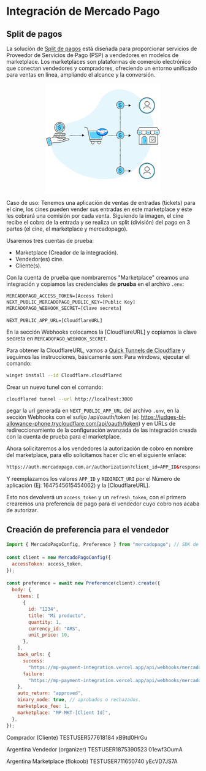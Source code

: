 # Integración de Mercado Pago

## Split de pagos

La solución de [Split de pagos](https://www.mercadopago.com.ar/developers/es/docs/split-payments/landing) está diseñada para proporcionar servicios de Proveedor de Servicios de Pago (PSP) a vendedores en modelos de marketplace. Los marketplaces son plataformas de comercio electrónico que conectan vendedores y compradores, ofreciendo un entorno unificado para ventas en línea, ampliando el alcance y la conversión.

<p align="center" width="100%">
    <img src="./public/split-de-pago-01.png" width="300" alt="Split de pagos - Mercado Pago" />
</p>

Caso de uso: Tenemos una aplicación de ventas de entradas (tickets) para el cine, los cines pueden vender sus entradas en este marketplace y éste les cobrará una comisión por cada venta. Siguiendo la imagen, el cine recibe el cobro de la entrada y se realiza un split (división) del pago en 3 partes (el cine, el marketplace y mercadopago).

Usaremos tres cuentas de prueba:

- Marketplace (Creador de la integración).
- Vendedor(es) cine.
- Cliente(s).

Con la cuenta de prueba que nombraremos "Marketplace" creamos una integración y copiamos las credenciales de <b>prueba</b> en el archivo `.env`:

```env
MERCADOPAGO_ACCESS_TOKEN=[Access Token]
NEXT_PUBLIC_MERCADOPAGO_PUBLIC_KEY=[Public Key]
MERCADOPAGO_WEBHOOK_SECRET=[Clave secreta]

NEXT_PUBLIC_APP_URL=[CloudflareURL]
```

En la sección Webhooks colocamos la [CloudflareURL] y copiamos la clave secreta en `MERCADOPAGO_WEBHOOK_SECRET`.

Para obtener la CloudflareURL, vamos a [Quick Tunnels de Cloudflare](https://developers.cloudflare.com/cloudflare-one/connections/connect-networks/do-more-with-tunnels/trycloudflare/) y seguimos las instrucciones, básicamente son:
Para windows, ejecutar el comando:

```bash
winget install --id Cloudflare.cloudflared
```

Crear un nuevo tunel con el comando:

```bash
cloudflared tunnel --url http://localhost:3000
```

pegar la url generada en `NEXT_PUBLIC_APP_URL` del archivo `.env`, en la sección Webhooks con el sufijo /api/oauth/token (ej: https://judges-bi-allowance-phone.trycloudflare.com/api/oauth/token) y en URLs de redireccionamiento de la configuración avanzada de las integración creada con la cuenta de prueba para el marketplace.

Ahora solicitaremos a los vendedores la autorización de cobro en nombre del marketplace, para ello solicitamos hacer clic en el siguiente enlace:

```html
https://auth.mercadopago.com.ar/authorization?client_id=APP_ID&response_type=code&platform_id=mp&redirect_uri=REDIRECT_URI
```

Y reemplazamos los valores `APP_ID` y `REDIRECT_URI` por el Número de aplicación (Ej: 1647545615454062) y la [CloudflareURL].

Esto nos devolverá un `access_token` y un `refresh_token`, con el primero crearemos una preferencia de pago para el vendedor cuyo cobro nos acaba de autorizar.

## Creación de preferencia para el vendedor

```js
import { MercadoPagoConfig, Preference } from "mercadopago"; // SDK de Mercado Pago

const client = new MercadoPagoConfig({
  accessToken: access_token,
});

const preference = await new Preference(client).create({
  body: {
    items: [
      {
        id: "1234",
        title: "Mi producto",
        quantity: 1,
        currency_id: "ARS",
        unit_price: 10,
      },
    ],
    back_urls: {
      success:
        "https://mp-payment-integration.vercel.app/api/webhooks/mercadopago/notifications",
      failure:
        "https://mp-payment-integration.vercel.app/api/webhooks/mercadopago/notifications",
    },
    auto_return: "approved",
    binary_mode: true, // aprobados o rechazados.
    marketplace_fee: 1,
    marketplace: "MP-MKT-[Client Id]",
  },
});
```

Comprador (Cliente)
TESTUSER577618184
xB9td0HrGu

Argentina
Vendedor (organizer)
TESTUSER1875390523
01ewf3OumA

Argentina
Marketplace (flokoob)
TESTUSER711650740
yEcVD7JS7A
